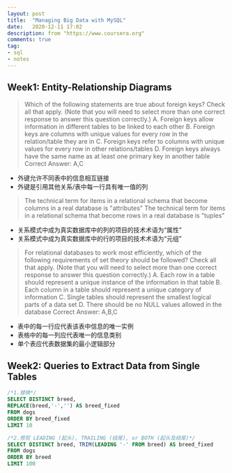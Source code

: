 ```yaml
---
layout: post
title:  "Managing Big Data with MySQL"
date:   2020-12-11 17:02
description: from "https://www.coursera.org"
comments: true
tag:
- sql
- notes
---
```


## Week1: Entity-Relationship Diagrams
> Which of the following statements are true about foreign keys? Check all that apply. (Note that you will need to select more than one correct response to answer this question correctly.)
A. Foreign keys allow information in different tables to be linked to each other
B. Foreign keys are columns with unique values for every row in the relation/table they are in
C. Foreign keys refer to columns with unique values for every row in other relations/tables
D. Foreign keys always have the same name as at least one primary key in another table
Correct	Answer: A,C

- 外键允许不同表中的信息相互链接
- 外键是引用其他关系/表中每一行具有唯一值的列

> The technical term for items in a relational schema that become columns in a real database is "attributes"
The technical term for items in a relational schema that become rows in a real database is "tuples"

- 关系模式中成为真实数据库中的列的项目的技术术语为“属性”
- 关系模式中成为真实数据库中的行的项目的技术术语为“元组”

> For relational databases to work most efficiently, which of the following requirements of set theory should be followed? Check all that apply. (Note that you will need to select more than one correct response to answer this question correctly.)
A. Each row in a table should represent a unique instance of the information in that table
B. Each column in a table should represent a unique category of information
C. Single tables should represent the smallest logical parts of a data set
D. There should be no NULL values allowed in the database
Correct	Answer: A,B,C

- 表中的每一行应代表该表中信息的唯一实例
- 表格中的每一列应代表唯一的信息类别
- 单个表应代表数据集的最小逻辑部分

## Week2: Queries to Extract Data from Single Tables
```sql
/*1.替换*/
SELECT DISTINCT breed,
REPLACE(breed,'-','') AS breed_fixed
FROM dogs
ORDER BY breed_fixed 
LIMIT 10

/*2.修剪 LEADING (起头), TRAILING (结尾), or BOTH (起头及结尾)*/
SELECT DISTINCT breed, TRIM(LEADING '-' FROM breed) AS breed_fixed
FROM dogs
ORDER BY breed
LIMIT 100
```

